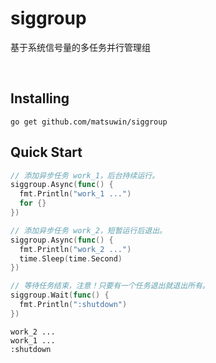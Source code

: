 # siggroup
基于系统信号量的多任务并行管理组

<br>

## Installing

```
go get github.com/matsuwin/siggroup
```

## Quick Start

```go
// 添加异步任务 work_1，后台持续运行。
siggroup.Async(func() {
  fmt.Println("work_1 ...")
  for {}
})

// 添加异步任务 work_2，短暂运行后退出。
siggroup.Async(func() {
  fmt.Println("work_2 ...")
  time.Sleep(time.Second)
})

// 等待任务结束，注意！只要有一个任务退出就退出所有。
siggroup.Wait(func() {
  fmt.Println(":shutdown")
})
```
```
work_2 ...
work_1 ...
:shutdown
```
